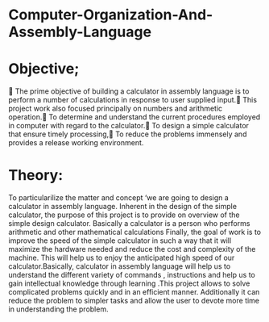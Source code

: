 # Computer-Organization-And-Assembly-Language

# Objective;
 The prime objective of building a calculator in assembly language is to perform a number of calculations in response to user supplied input. This project work also focused principally on numbers and arithmetic operation. To determine and understand the current procedures employed in computer with regard to the calculator. To design a simple calculator that ensure timely processing, To reduce the problems immensely and provides a release working environment.

# Theory:
 To particularilize the matter and concept ‘we are going to design a calculator in assembly language. Inherent in the design of the simple calculator, the purpose of this project is to provide on overview of the simple design calculator. Basically a calculator is a person who performs arithmetic and other mathematical calculations   Finally, the goal of work is to improve the speed of the simple calculator in such a way that it will maximize the hardware needed and reduce the cost and complexity of the machine. This will help us to enjoy the anticipated high speed of our calculator.Basically, calculator in assembly language will help us to understand the different variety of commands , instructions and help us to gain intellectual knowledge through learning .This project allows to solve complicated problems quickly and in an efficient manner. Additionally it can reduce the problem to simpler tasks and allow the user to devote more time in understanding the problem.

